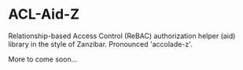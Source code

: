 # ACL-Aid-Z
Relationship-based Access Control (ReBAC) authorization helper (aid) library in the style of Zanzibar. Pronounced 'accolade-z'.

More to come soon...